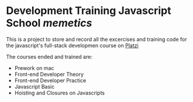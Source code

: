 # Development Training Javascript School _memetics_

This is a project to store and record all the excercises and training code for the javascript's full-stack developmen course on [Platzi](https://platzi.com/)

The courses ended and trained are:

- Prework on mac
- Front-end Developer Theory
- Front-end Developer Practice
- Javascript Basic
- Hoisting and Closures on Javascripts